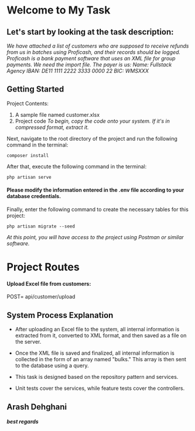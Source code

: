 # Welcome to My Task

## Let's start by looking at the task description:

_We have attached a list of customers who are supposed to receive refunds from us in batches using Proficash, and their records should be logged._
_Proficash is a bank payment software that uses an XML file for group payments. We need the import file.
The payer is us:
Name: Fullstack Agency
IBAN: DE11 1111 2222 3333 0000 22
BIC: WMSXXX_

## Getting Started

Project Contents:

1. A sample file named customer.xlsx
2. Project code
   _To begin, copy the code onto your system. If it's in compressed format, extract it._

Next, navigate to the root directory of the project and run the following command in the terminal:

```
composer install
```

After that, execute the following command in the terminal:

```
php artisan serve
```

#### Please modify the information entered in the .env file according to your database credentials.

Finally, enter the following command to create the necessary tables for this project:

```
php artisan migrate --seed
```

_At this point, you will have access to the project using Postman or similar software._

# Project Routes

#### Upload Excel file from customers:

POST= api/customer/upload


## System Process Explanation

-   After uploading an Excel file to the system, all internal information is extracted from it, converted to XML format, and then saved as a file on the server.

-   Once the XML file is saved and finalized, all internal information is collected in the form of an array named "bulks." This array is then sent to the database using a query.

*   This task is designed based on the repository pattern and services.

*   Unit tests cover the services, while feature tests cover the controllers.

## Arash Dehghani

##### best regards
